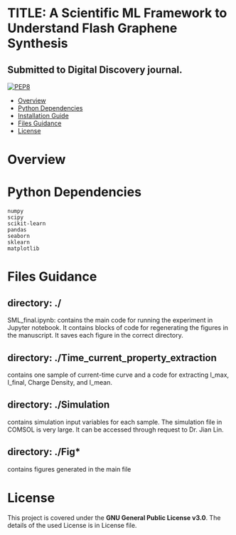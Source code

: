 ﻿# TITLE: A Scientific ML Framework to Understand Flash Graphene Synthesis 
## Submitted to Digital Discovery journal. 

[![PEP8](https://img.shields.io/badge/code%20style-pep8-orange.svg)](https://www.python.org/dev/peps/pep-0008/)

- [Overview](#overview)
- [Python Dependencies](#Python-dependencies)
- [Installation Guide](#installation-guide)
- [Files Guidance](#files-guidance)
- [License](#license)

# Overview


# Python Dependencies

```
numpy
scipy
scikit-learn
pandas
seaborn
sklearn
matplotlib
```

# Files Guidance

## directory: ./
SML_final.ipynb: contains the main code for running the experiment in Jupyter notebook. It contains blocks of code for regenerating the figures in the manuscript. It saves each figure in the correct directory. 

## directory: ./Time_current_property_extraction
contains one sample of current-time curve and a code for extracting I_max, I_final, Charge Density, and I_mean. 
## directory: ./Simulation 
contains simulation input variables for each sample. The simulation file in COMSOL is very large. It can be accessed through request to Dr. Jian Lin. 
## directory: ./Fig*
contains figures generated in the main file 


# License
This project is covered under the **GNU General Public License v3.0**.  The details of the used License is in License file. 
